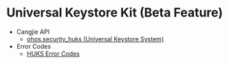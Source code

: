 # Universal Keystore Kit (Beta Feature)

- Cangjie API
    - [ohos.security_huks (Universal Keystore System)](cj-apis-security_huks.md)
- Error Codes
    - [HUKS Error Codes](cj-errorcode-huks.md)